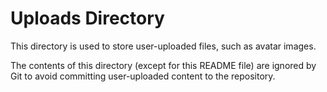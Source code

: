 # Uploads Directory

This directory is used to store user-uploaded files, such as avatar images.

The contents of this directory (except for this README file) are ignored by Git to avoid committing user-uploaded content to the repository.
